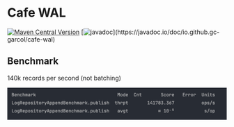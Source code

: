 # Cafe WAL

[![Maven Central Version](https://img.shields.io/maven-central/v/io.github.gc-garcol/cafe-wal?logo=sonatype&logoColor=red&style=flat&label=Maven%20Central)](https://central.sonatype.com/artifact/io.github.gc-garcol/cafe-wal)
[![javadoc](https://javadoc.io/badge2/io.github.gc-garcol/cafe-wal/javadoc.svg?)](https://javadoc.io/doc/io.github.gc-garcol/cafe-wal)

## Benchmark

140k records per second (not batching)

![benchmark.png](benchmark.png)
